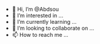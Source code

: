 - 👋 Hi, I’m @Abdsou
- 👀 I’m interested in ...
- 🌱 I’m currently learning ...
- 💞️ I’m looking to collaborate on ...
- 📫 How to reach me ...

<!---
Abdsou/Abdsou is a ✨ special ✨ repository because its `README.md` (this file) appears on your GitHub profile.
You can click the Preview link to take a look at your changes.
--->
